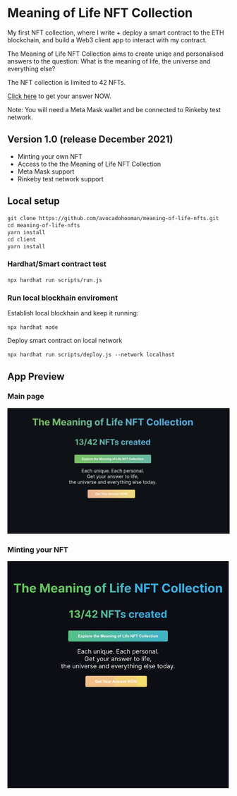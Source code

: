 # Meaning of Life NFT Collection

My first NFT collection, where I write + deploy a smart contract to the ETH blockchain, and build a Web3 client app to interact with my contract.

The Meaning of Life NFT Collection aims to create uniqe and personalised answers to the question: What is the meaning of life, the universe and everything else? 

The NFT collection is limited to 42 NFTs.

[Click here](https://meaning-of-life-nft-collection.herokuapp.com/) to get your answer NOW.

Note: You will need a Meta Mask wallet and be connected to Rinkeby test network.

## Version 1.0 (release December 2021)

- Minting your own NFT
- Access to the the Meaning of Life NFT Collection
- Meta Mask support
- Rinkeby test network support

## Local setup

```
git clone https://github.com/avocadohooman/meaning-of-life-nfts.git
cd meaning-of-life-nfts
yarn install
cd client
yarn install
```

### Hardhat/Smart contract test

`
npx hardhat run scripts/run.js
`

### Run local blockhain enviroment

Establish local blockhain and keep it running:

`
npx hardhat node
`

Deploy smart contract on local network

`
npx hardhat run scripts/deploy.js --network localhost
`

## App Preview 

### Main page
![landing](./README_assets/nft_collection.png?raw=true)
### Minting your NFT
![minting_nft](./README_assets/minting_nft_collection.gif?raw=true)

